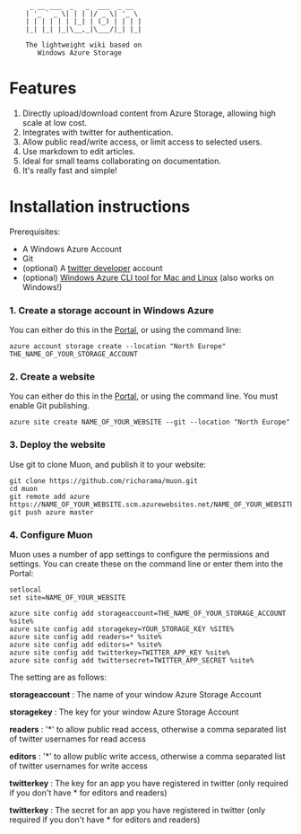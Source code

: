 ```
	 _ __ ___  _   _  ___  _ __  
	| '_ ` _ \| | | |/ _ \| '_ \ 
	| | | | | | |_| | (_) | | | |
	|_| |_| |_|\__,_|\___/|_| |_|

	The lightweight wiki based on 
	   Windows Azure Storage
```

# Features

 1. Directly upload/download content from Azure Storage, allowing high scale at low cost.
 1. Integrates with twitter for authentication.
 1. Allow public read/write access, or limit access to selected users.
 1. Use markdown to edit articles.
 1. Ideal for small teams collaborating on documentation.
 1. It's really fast and simple!

# Installation instructions

Prerequisites:

 * A Windows Azure Account
 * Git
 * (optional) A [twitter developer](https://dev.twitter.com) account
 * (optional) [Windows Azure CLI tool for Mac and Linux](https://github.com/windowsazure/azure-sdk-tools-xplat) (also works on Windows!)


### 1. Create a storage account in Windows Azure

You can either do this in the [Portal](https://manage.windowsazure.com/#Workspace/StorageExtension/storage), or using the command line:

```
azure account storage create --location "North Europe" THE_NAME_OF_YOUR_STORAGE_ACCOUNT
```

### 2. Create a website

You can either do this in the [Portal](https://manage.windowsazure.com/#Workspace/WebsiteExtension/websites), or using the command line. You must enable Git publishing.

```
azure site create NAME_OF_YOUR_WEBSITE --git --location "North Europe"
```

### 3. Deploy the website

Use git to clone Muon, and publish it to your website:

```
git clone https://github.com/richorama/muon.git
cd muon
git remote add azure https://NAME_OF_YOUR_WEBSITE.scm.azurewebsites.net/NAME_OF_YOUR_WEBSITE.git
git push azure master
```

### 4. Configure Muon

Muon uses a number of app settings to configure the permissions and settings. You can create these on the command line or enter them into the Portal:

```
setlocal
set site=NAME_OF_YOUR_WEBSITE

azure site config add storageaccount=THE_NAME_OF_YOUR_STORAGE_ACCOUNT %site%
azure site config add storagekey=YOUR_STORAGE_KEY %SITE%
azure site config add readers=* %site%
azure site config add editors=* %site%
azure site config add twitterkey=TWITTER_APP_KEY %site%
azure site config add twittersecret=TWITTER_APP_SECRET %site%
```

The setting are as follows:

__storageaccount__ : The name of your window Azure Storage Account

__storagekey__ : The key for your window Azure Storage Account

__readers__ : '*' to allow public read access, otherwise a comma separated list of twitter usernames for read access

__editors__ : '*' to allow public write access, otherwise a comma separated list of twitter usernames for write access

__twitterkey__ : The key for an app you have registered in twitter (only required if you don't have * for editors and readers)

__twitterkey__ : The secret for an app you have registered in twitter (only required if you don't have * for editors and readers)